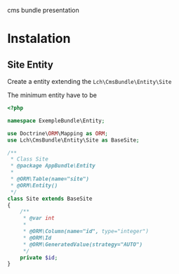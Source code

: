 cms bundle presentation

# Instalation
## Site Entity
Create a entity extending the `Lch\CmsBundle\Entity\Site`

The minimum entity have to be
```php
<?php

namespace ExempleBundle\Entity;

use Doctrine\ORM\Mapping as ORM;
use Lch\CmsBundle\Entity\Site as BaseSite;

/**
 * Class Site
 * @package AppBundle\Entity
 *
 * @ORM\Table(name="site")
 * @ORM\Entity()
 */
class Site extends BaseSite
{
    /**
     * @var int
     *
     * @ORM\Column(name="id", type="integer")
     * @ORM\Id
     * @ORM\GeneratedValue(strategy="AUTO")
     */
    private $id;
}
```
